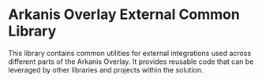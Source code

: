 # Arkanis Overlay External Common Library

This library contains common utilities for external integrations used across different parts of the Arkanis Overlay.
It provides reusable code that can be leveraged by other libraries and projects within the solution.
